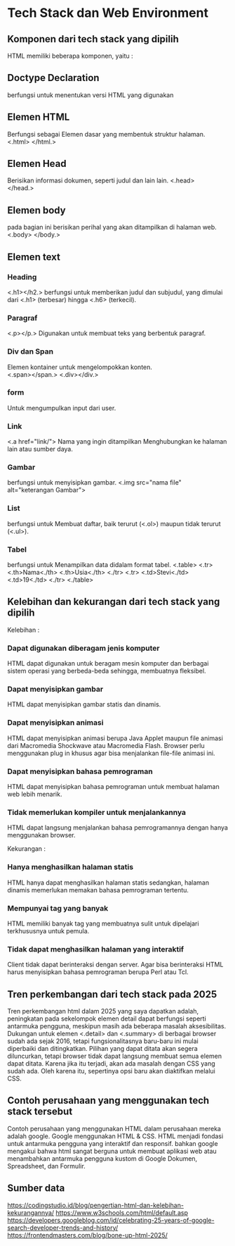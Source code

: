 # Tech Stack dan Web Environment

## Komponen dari tech stack yang dipilih
HTML memiliki beberapa komponen, yaitu :
## Doctype Declaration
berfungsi untuk menentukan versi HTML yang digunakan
## Elemen HTML
Berfungsi sebagai Elemen dasar yang membentuk struktur halaman.
<.html>
</html.>
## Elemen Head 
Berisikan informasi dokumen, seperti judul dan lain lain.
<.head>  
</head.>
## Elemen body 
pada bagian ini berisikan perihal yang akan ditampilkan di halaman web.
<.body>
</body.>
## Elemen text
### Heading 
<.h1></h2.> berfungsi untuk memberikan judul dan subjudul, yang dimulai dari <.h1> (terbesar) hingga <.h6> (terkecil).
### Paragraf 
<.p></p.> Digunakan untuk membuat teks yang berbentuk paragraf.
### Div dan Span 
Elemen kontainer untuk mengelompokkan konten.  
<.span></span.>
<.div></div.>
### form  
Untuk mengumpulkan input dari user.
### Link  
<.a href="link/"> Nama yang ingin ditampilkan </a>Menghubungkan ke halaman lain atau sumber daya.
### Gambar 
berfungsi untuk menyisipkan gambar. <.img src="nama file" alt="keterangan Gambar">
### List  
berfungsi untuk Membuat daftar, baik terurut (<.ol>) maupun tidak terurut (<.ul>).
### Tabel 
berfungsi untuk Menampilkan data didalam format tabel.
<.table>
    <.tr>
        <.th>Nama<./th>
        <.th>Usia<./th>
    <./tr>
    <.tr>
        <.td>Stevi<./td>
        <.td>19<./td>
    <./tr>
<./table>
## Kelebihan dan kekurangan dari tech stack yang dipilih


Kelebihan : 

### Dapat digunakan diberagam jenis komputer

HTML dapat digunakan untuk beragam mesin komputer dan berbagai sistem operasi yang berbeda-beda sehingga, membuatnya fleksibel.

### Dapat menyisipkan gambar

HTML dapat menyisipkan gambar statis dan dinamis.

### Dapat menyisipkan animasi

HTML dapat menyisipkan animasi berupa Java Applet maupun file animasi dari Macromedia Shockwave atau Macromedia Flash. Browser perlu menggunakan plug in khusus agar bisa menjalankan file-file animasi ini.


### Dapat menyisipkan bahasa pemrograman

HTML dapat menyisipkan bahasa pemrograman untuk membuat halaman web lebih menarik. 

### Tidak memerlukan kompiler untuk menjalankannya

HTML dapat langsung menjalankan bahasa pemrogramannya dengan hanya menggunakan browser. 


Kekurangan : 

### Hanya menghasilkan halaman statis

HTML hanya dapat menghasilkan halaman statis sedangkan, halaman dinamis memerlukan memakan bahasa pemrograman tertentu.

### Mempunyai tag yang banyak

HTML memiliki banyak tag yang membuatnya sulit untuk dipelajari terkhususnya untuk pemula.

### Tidak dapat menghasilkan halaman yang interaktif

Client tidak dapat berinteraksi dengan server. Agar bisa berinteraksi HTML harus menyisipkan bahasa pemrograman berupa Perl atau Tcl.

## Tren perkembangan dari tech stack pada 2025
Tren perkembangan html dalam 2025 yang saya dapatkan adalah, peningkatan pada sekelompok elemen detail dapat berfungsi seperti antarmuka pengguna, meskipun masih ada beberapa masalah aksesibilitas. Dukungan untuk elemen <.detail> dan <.summary> di berbagai browser sudah ada sejak 2016, tetapi fungsionalitasnya baru-baru ini mulai diperbaiki dan ditingkatkan. Pilihan yang dapat ditata akan segera diluncurkan, tetapi browser tidak dapat langsung membuat semua elemen dapat ditata. Karena jika itu terjadi, akan ada masalah dengan CSS yang sudah ada. Oleh karena itu, sepertinya opsi baru akan diaktifkan melalui CSS.

## Contoh perusahaan yang menggunakan tech stack tersebut
Contoh perusahaan yang menggunakan HTML dalam perusahaan mereka adalah google. Google menggunakan HTML & CSS. HTML menjadi fondasi untuk antarmuka pengguna yang interaktif dan responsif. bahkan google mengakui bahwa html sangat berguna untuk membuat aplikasi web atau menambahkan antarmuka pengguna kustom di Google Dokumen, Spreadsheet, dan Formulir. 

## Sumber data 
https://codingstudio.id/blog/pengertian-html-dan-kelebihan-kekurangannya/
https://www.w3schools.com/html/default.asp
https://developers.googleblog.com/id/celebrating-25-years-of-google-search-developer-trends-and-history/
https://frontendmasters.com/blog/bone-up-html-2025/
